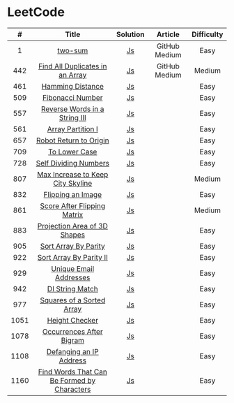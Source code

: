 # LeetCode

|  #   |                            Title                             |                        Solution                         |    Article     | Difficulty |
| :--: | :----------------------------------------------------------: | :-----------------------------------------------------: | :------------: | :--------: |
|  1   |       [two-sum](https://leetcode.com/problems/two-sum)       |               [Js](problems/1.TwoSum.js)                | GitHub  Medium |    Easy    |
| 442  | [Find All Duplicates in an Array](https://leetcode.com/problems/find-all-duplicates-in-an-array/) |          [Js](problems/442.findDuplicates.js)           | GitHub  Medium |   Medium   |
| 461  | [Hamming Distance](https://leetcode.com/problems/hamming-distance/) |         [Js](problems/461.Hamming_Distance.js)          |                |    Easy    |
| 509  | [Fibonacci Number](https://leetcode.com/problems/fibonacci-number/) |                [Js](problems/509.fib.js)                |                |    Easy    |
| 557  | [Reverse Words in a String III](https://leetcode.com/problems/reverse-words-in-a-string-iii/) |           [Js](problems/557.reverseWords.js)            |                |    Easy    |
| 561  | [Array Partition I](https://leetcode.com/problems/array-partition-i) |           [Js](problems/561.arrayPairSum.js)            |                |    Easy    |
| 657  | [Robot Return to Origin](https://leetcode.com/problems/robot-return-to-origin) |        [Js](problems/657.RobotReturntoOrigin.js)        |                |    Easy    |
| 709  | [To Lower Case](https://leetcode.com/problems/to-lower-case) |       [Js](problems/728.self-dividing-numbers.js)       |                |    Easy    |
| 728  | [Self Dividing Numbers](https://leetcode.com/problems/self-dividing-numbers) |       [Js](problems/728.self-dividing-numbers.js)       |                |    Easy    |
| 807  | [Max Increase to Keep City Skyline](https://leetcode.com/problems/max-increase-to-keep-city-skyline) | [Js](problems/807.max-increase-to-keep-city-skyline.js) |                |   Medium   |
| 832  | [Flipping an Image](https://leetcode.com/problems/flipping-an-image) |        [Js](problems/832.flipAndInvertImage.js)         |                |    Easy    |
| 861  | [Score After Flipping Matrix](https://leetcode.com/problems/score-after-flipping-matrix) |            [Js](problems/861.matrixScore.JS)            |                |   Medium   |
| 883  | [Projection Area of 3D Shapes](https://leetcode.com/problems/projection-area-of-3d-shapes) |          [Js](problems/883.projectionArea.JS)           |                |    Easy    |
| 905  | [Sort Array By Parity](https://leetcode.com/problems/sort-array-by-parity) |         [Js](problems/905.SortArrayByParity.js)         |                |    Easy    |
| 922  | [Sort Array By Parity II](https://leetcode.com/problems/sort-array-by-parity-ii) |        [Js](problems/922.sortArrayByParityII.js)        |                |    Easy    |
| 929  | [Unique Email Addresses](https://leetcode.com/problems/unique-email-addresses) |          [Js](problems/929.numUniqueEmails.js)          |                |    Easy    |
| 942  | [DI String Match](https://leetcode.com/problems/di-string-match) |           [Js](problems/942.diStringMatch.js)           |                |    Easy    |
| 977  | [Squares of a Sorted Array](https://leetcode.com/problems/squares-of-a-sorted-array) |           [Js](problems/977.sortedSquares.js)           |                |    Easy    |
| 1051 | [Height Checker](https://leetcode.com/problems/height-checker) |          [Js](problems/1051.heightChecker.js)           |                |    Easy    |
| 1078 | [Occurrences After Bigram](https://leetcode.com/problems/occurrences-after-bigram) |          [Js](problems/1078.findOcurrences.js)          |                |    Easy    |
| 1108 | [Defanging an IP Address](https://leetcode.com/problems/defanging-an-ip-address) |     [Js](problems/1108.defanging-an-ip-address.js)      |                |    Easy    |
| 1160 | [Find Words That Can Be Formed by Characters](https://leetcode.com/problems/find-words-that-can-be-formed-by-characters) |         [Js](problems/1160.countCharacters.JS)          |                |    Easy    |



